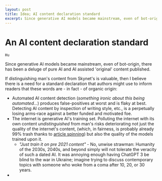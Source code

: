```yaml
---
layout: post
title: Idea; AI content declaration standard
excerpt: Since generative AI models became mainstream, even of bot-origin, there has been a deluge of pure AI and AI assisted 'original' content published.
---
```


# An AI content declaration standard

`Hu`

Since generative AI models became mainstream, even of bot-origin, there has been a deluge of pure AI and AI assisted 'original' content published.

If distinguishing man's content from Skynet's is valuable, then I believe there is a need for a standard declaration that authors might use to inform readers that these words are - in fact - of organic origin:

* Automated AI content detection (*something ironic about this being automated...*) produces false-positives at worst and is flaky at best. Detecting AI content by inspection of writing style, etc., is a perpetually losing arms-race against a better funded and motivated foe.
* The internet is generative AI's training set. Polluting the internet with its own content *undistinguished* from man's risks deteriorating not just the quality of the internet's content, (which, in fairness, is probably already 99% trash thanks to [article spinning](https://en.wikipedia.org/wiki/Article_spinning)) but also the quality of the models trained upon it.
  * *"Just train it on pre 2021 content"* - No, unwise strawman: Humanity of the 2030s, 2040s, and beyond simply will not tolerate the veracity of such a dated AI. It was annoying enough having ChatGPT 3 be blind to the war in Ukraine; imagine trying to discuss contemporary topics with someone who woke from a coma after 10, 20, or 30 years.
* 